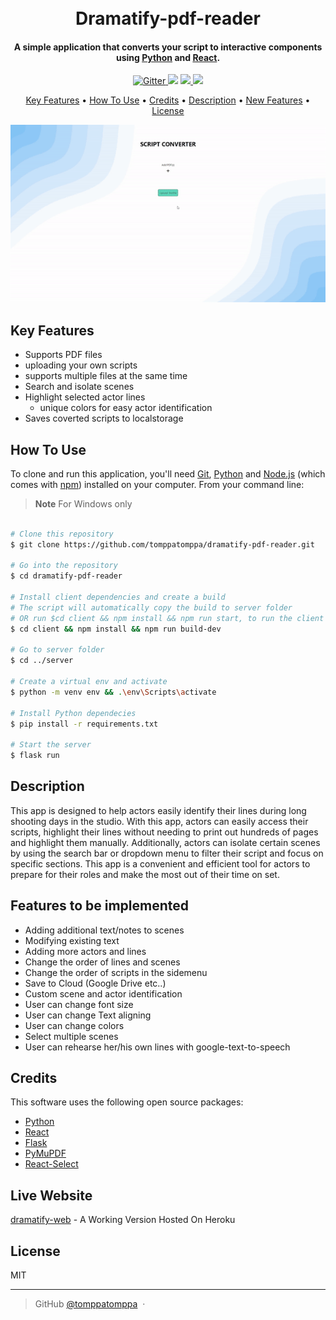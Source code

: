 <h1 align="center">
  <br>
  Dramatify-pdf-reader
  <br>
</h1>

<h4 align="center">A simple application that converts your script to interactive components using <a href="https://www.python.org/" target="_blank">Python</a> and <a href="https://react.dev/" target="_blank">React</a>.</h4>

<p align="center">
  <a href="https://badge.fury.io/js/electron-markdownify">
    <img src="https://badge.fury.io/js/electron-markdownify.svg"
         alt="Gitter">
  </a>
  <a href="https://gitter.im/amitmerchant1990/electron-markdownify"><img src="https://badges.gitter.im/amitmerchant1990/electron-markdownify.svg"></a>
  <a href="https://saythanks.io/to/bullredeyes@gmail.com">
      <img src="https://img.shields.io/badge/SayThanks.io-%E2%98%BC-1EAEDB.svg">
  </a>
  <a href="https://www.paypal.me/AmitMerchant">
    <img src="https://img.shields.io/badge/$-donate-ff69b4.svg?maxAge=2592000&amp;style=flat">
  </a>
</p>

<p align="center">
  <a href="#key-features">Key Features</a> •
  <a href="#how-to-use">How To Use</a> •
  <a href="#credits">Credits</a> •
  <a href="#description">Description</a> •
  <a href="#features">New Features</a> •
  <a href="#license">License</a>
</p>

<p align="center">
 <img src="pdf_converter.gif" />
</p>

## Key Features

- Supports PDF files
- uploading your own scripts
- supports multiple files at the same time
- Search and isolate scenes
- Highlight selected actor lines
  - unique colors for easy actor identification
- Saves coverted scripts to localstorage

## How To Use

To clone and run this application, you'll need [Git](https://git-scm.com), [Python](https://www.python.org/) and [Node.js](https://nodejs.org/en/download/) (which comes with [npm](http://npmjs.com)) installed on your computer. From your command line:

> **Note**
> For Windows only

```bash

# Clone this repository
$ git clone https://github.com/tomppatomppa/dramatify-pdf-reader.git

# Go into the repository
$ cd dramatify-pdf-reader

# Install client dependencies and create a build
# The script will automatically copy the build to server folder
# OR run $cd client && npm install && npm run start, to run the client seperately
$ cd client && npm install && npm run build-dev

# Go to server folder
$ cd ../server

# Create a virtual env and activate
$ python -m venv env && .\env\Scripts\activate

# Install Python dependecies
$ pip install -r requirements.txt

# Start the server
$ flask run
```

## Description

This app is designed to help actors easily identify their lines during long shooting days in the studio. With this app, actors can easily access their scripts, highlight their lines without needing to print out hundreds of pages and highlight them manually. Additionally, actors can isolate certain scenes by using the search bar or dropdown menu to filter their script and focus on specific sections. This app is a convenient and efficient tool for actors to prepare for their roles and make the most out of their time on set.

## Features to be implemented

- Adding additional text/notes to scenes
- Modifying existing text
- Adding more actors and lines
- Change the order of lines and scenes
- Change the order of scripts in the sidemenu
- Save to Cloud (Google Drive etc..)
- Custom scene and actor identification
- User can change font size
- User can change Text aligning
- User can change colors
- Select multiple scenes
- User can rehearse her/his own lines with google-text-to-speech

## Credits

This software uses the following open source packages:

- [Python](https://www.python.org/)
- [React](https://react.dev/)
- [Flask](https://flask.palletsprojects.com/en/2.2.x/)
- [PyMuPDF](https://pymupdf.readthedocs.io/en/latest/index.html)
- [React-Select](https://react-select.com/home)

## Live Website

[dramatify-web](https://dramatify.herokuapp.com/) - A Working Version Hosted On Heroku

## License

MIT

---

> GitHub [@tomppatomppa](https://github.com/tomppatomppa) &nbsp;&middot;&nbsp;
